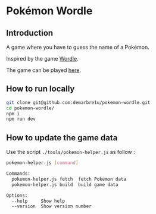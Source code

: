 # Pokémon Wordle

## Introduction

A game where you have to guess the name of a Pokémon.

Inspired by the game [Wordle](https://www.nytimes.com/games/wordle/index.html).

The game can be played [here](https://demarbre1u.github.io/pokemon-wordle/).

## How to run locally

```bash
git clone git@github.com:demarbre1u/pokemon-wordle.git
cd pokemon-wordle/
npm i
npm run dev
```

## How to update the game data

Use the script `./tools/pokemon-helper.js` as follow :

```bash
pokemon-helper.js [command]

Commands:
  pokemon-helper.js fetch  fetch Pokémon data
  pokemon-helper.js build  build game data

Options:
  --help     Show help                                                 [boolean]
  --version  Show version number                                       [boolean]

```

